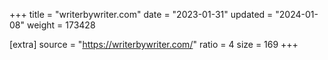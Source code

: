 +++
title = "writerbywriter.com"
date = "2023-01-31"
updated = "2024-01-08"
weight = 173428

[extra]
source = "https://writerbywriter.com/"
ratio = 4
size = 169
+++
